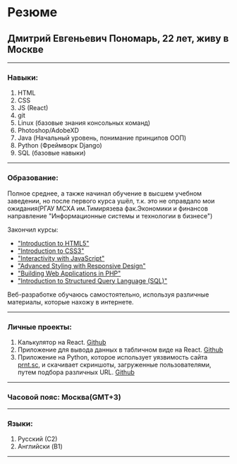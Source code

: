 # Резюме
## Дмитрий Евгеньевич Пономарь, 22 лет, живу в Москве
___
### Навыки:
1. HTML
2. CSS
3. JS (React)
4. git
5. Linux (базовые знания консольных команд)
6. Photoshop/AdobeXD
7. Java (Начальный уровень, понимание принципов ООП)
8. Python (Фреймворк Django)
9. SQL (базовые навыки)
___
### Образование:
Полное среднее, а также начинал обучение в высшем учебном заведении, но после первого курса ушёл, т.к. это не оправдало мои ожидания(РГАУ МСХА им.Тимирязева фак.Экономики и финансов направление "Информационные системы и технологии в бизнесе")

Закончил курсы:
* ["Introduction to HTML5"](https://www.coursera.org/account/accomplishments/certificate/5Y6WRQGQZMJG)
* ["Introduction to CSS3"](https://www.coursera.org/account/accomplishments/certificate/6XSCK8CX557J)
* ["Interactivity with JavaScript"](https://www.coursera.org/account/accomplishments/certificate/YXTAHS9Q8NZW)
* ["Advanced Styling with Responsive Design"](https://www.coursera.org/account/accomplishments/certificate/LX57FX22EVJX)
* ["Building Web Applications in PHP"](https://www.coursera.org/account/accomplishments/certificate/PX9RDK5F72LH)
* ["Introduction to Structured Query Language (SQL)"](https://www.coursera.org/account/accomplishments/certificate/BW2KJPSU3XMC)


Веб-разработке обучаюсь самостоятельно, используя различные материалы, которые нахожу в интернете.
___

### Личные проекты:

1. Калькулятор на React. [Github](https://github.com/Donut3228/react-calculator)
2. Приложение для вывода данных в табличном виде на React. [Github](https://github.com/Donut3228/react-table-app)
3. Приложение на Python, которое использует уязвимость сайта [prnt.sc](https://prnt.sc), и скачивает скриншоты, загруженные пользователями, путем подбора различных URL. [Github](https://github.com/Donut3228/prntsc-scrapper1)
___
### Часовой пояс: Москва(GMT+3)
___
### Языки:
1. Русский (С2)
2. Английски (B1)
___
